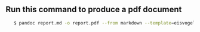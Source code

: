 ## Run this command to produce a pdf document

```bash
   $ pandoc report.md -o report.pdf --from markdown --template=eisvogel --listings
```
